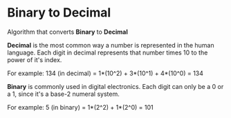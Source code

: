 # Binary to Decimal

Algorithm that converts **Binary** to **Decimal**

<!--- Copied README.md from decimal_to_binary algorithm --->
**Decimal** is the most common way a number is represented in the human language. Each digit in decimal represents that number times 10 to the power of it's index.

For example: 134 (in decimal) = 1*(10^2) + 3*(10^1) + 4*(10^0) = 134


**Binary** is commonly used in digital electronics. Each digit can only be a 0 or a 1, since it's a base-2 numeral system.

For example: 5 (in binary) = 1*(2^2) + 1*(2^0) = 101
